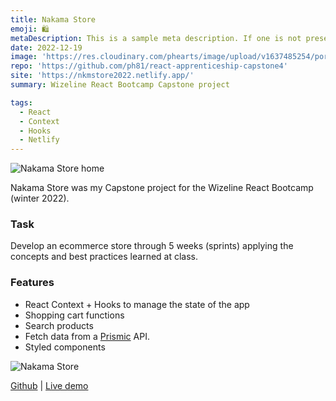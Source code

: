 ```yaml
---
title: Nakama Store
emoji: 🛍️
metaDescription: This is a sample meta description. If one is not present in your page/project's front matter, the default metadata.desciption will be used instead.
date: 2022-12-19
image: 'https://res.cloudinary.com/phearts/image/upload/v1637485254/portfolio/nakama1.jpg'
repo: 'https://github.com/ph81/react-apprenticeship-capstone4'
site: 'https://nkmstore2022.netlify.app/'
summary: Wizeline React Bootcamp Capstone project

tags:
  - React
  - Context
  - Hooks
  - Netlify
---
```


![Nakama Store home](https://res.cloudinary.com/phearts/image/upload/v1637485254/portfolio/nakama1.jpg)

Nakama Store was my Capstone project for the Wizeline React Bootcamp (winter 2022).

### Task

Develop an ecommerce store through 5 weeks (sprints) applying the concepts and best practices learned at class.

### Features

* React Context + Hooks to manage the state of the app
* Shopping cart functions
* Search products
* Fetch data from a [Prismic](https://prismic.io/) API.
* Styled components

![Nakama Store](https://res.cloudinary.com/phearts/image/upload/v1637485254/portfolio/nakama2.jpg)

[Github](https://github.com/ph81/react-apprenticeship-capstone4) | [Live demo](https://nkmstore2022.netlify.app/)
